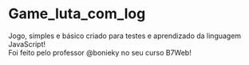 # Game_luta_com_log
Jogo, simples e básico criado para testes e aprendizado da linguagem JavaScript!<br>
Foi feito pelo professor @bonieky no seu curso B7Web!
